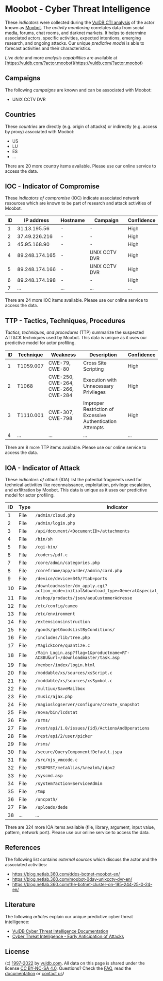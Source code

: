# Moobot - Cyber Threat Intelligence

These _indicators_ were collected during the [VulDB CTI analysis](https://vuldb.com/?kb.cti) of the actor known as [Moobot](https://vuldb.com/?actor.moobot). The _activity monitoring_ correlates data from social media, forums, chat rooms, and darknet markets. It helps to determine associated actors, specific activities, expected intentions, emerging research, and ongoing attacks. Our unique _predictive model_ is able to forecast activities and their characteristics.

_Live data_ and more _analysis capabilities_ are available at [https://vuldb.com/?actor.moobot](https://vuldb.com/?actor.moobot)

## Campaigns

The following _campaigns_ are known and can be associated with Moobot:

* UNIX CCTV DVR

## Countries

These _countries_ are directly (e.g. origin of attacks) or indirectly (e.g. access by proxy) associated with Moobot:

* US
* LU
* ES
* ...

There are 20 more country items available. Please use our online service to access the data.

## IOC - Indicator of Compromise

These _indicators of compromise_ (IOC) indicate associated network resources which are known to be part of research and attack activities of Moobot.

ID | IP address | Hostname | Campaign | Confidence
-- | ---------- | -------- | -------- | ----------
1 | 31.13.195.56 | - | - | High
2 | 37.49.226.216 | - | - | High
3 | 45.95.168.90 | - | - | High
4 | 89.248.174.165 | - | UNIX CCTV DVR | High
5 | 89.248.174.166 | - | UNIX CCTV DVR | High
6 | 89.248.174.198 | - | - | High
7 | ... | ... | ... | ...

There are 24 more IOC items available. Please use our online service to access the data.

## TTP - Tactics, Techniques, Procedures

_Tactics, techniques, and procedures_ (TTP) summarize the suspected ATT&CK techniques used by Moobot. This data is unique as it uses our predictive model for actor profiling.

ID | Technique | Weakness | Description | Confidence
-- | --------- | -------- | ----------- | ----------
1 | T1059.007 | CWE-79, CWE-80 | Cross Site Scripting | High
2 | T1068 | CWE-250, CWE-264, CWE-266, CWE-284 | Execution with Unnecessary Privileges | High
3 | T1110.001 | CWE-307, CWE-798 | Improper Restriction of Excessive Authentication Attempts | High
4 | ... | ... | ... | ...

There are 8 more TTP items available. Please use our online service to access the data.

## IOA - Indicator of Attack

These _indicators of attack_ (IOA) list the potential fragments used for technical activities like reconnaissance, exploitation, privilege escalation, and exfiltration by Moobot. This data is unique as it uses our predictive model for actor profiling.

ID | Type | Indicator | Confidence
-- | ---- | --------- | ----------
1 | File | `/admin/cloud.php` | High
2 | File | `/admin/login.php` | High
3 | File | `/api/document/<DocumentID>/attachments` | High
4 | File | `/bin/sh` | Low
5 | File | `/cgi-bin/` | Medium
6 | File | `/coders/pdf.c` | High
7 | File | `/core/admin/categories.php` | High
8 | File | `/coreframe/app/order/admin/card.php` | High
9 | File | `/device/device=345/?tab=ports` | High
10 | File | `/downloadmaster/dm_apply.cgi?action_mode=initial&download_type=General&special_cgi=get_language` | High
11 | File | `/eshop/products/json/aouCustomerAdresse` | High
12 | File | `/etc/config/cameo` | High
13 | File | `/etc/environment` | High
14 | File | `/extensionsinstruction` | High
15 | File | `/goods/getGoodsListByConditions/` | High
16 | File | `/includes/lib/tree.php` | High
17 | File | `/MagickCore/quantize.c` | High
18 | File | `/Main_Login.asp?flag=1&productname=RT-AC88U&url=/downloadmaster/task.asp` | High
19 | File | `/member/index/login.html` | High
20 | File | `/moddable/xs/sources/xsScript.c` | High
21 | File | `/moddable/xs/sources/xsSymbol.c` | High
22 | File | `/multiux/SaveMailbox` | High
23 | File | `/music/ajax.php` | High
24 | File | `/nagioslogserver/configure/create_snapshot` | High
25 | File | `/nova/bin/lcdstat` | High
26 | File | `/orms/` | Low
27 | File | `/rest/api/1.0/issues/{id}/ActionsAndOperations` | High
28 | File | `/rest/api/2/user/picker` | High
29 | File | `/rsms/` | Low
30 | File | `/secure/QueryComponent!Default.jspa` | High
31 | File | `/src/njs_vmcode.c` | High
32 | File | `/SSOPOST/metaAlias/%realm%/idpv2` | High
33 | File | `/syscmd.asp` | Medium
34 | File | `/system?action=ServiceAdmin` | High
35 | File | `/tmp` | Low
36 | File | `/uncpath/` | Medium
37 | File | `/uploads/dede` | High
38 | ... | ... | ...

There are 324 more IOA items available (file, library, argument, input value, pattern, network port). Please use our online service to access the data.

## References

The following list contains _external sources_ which discuss the actor and the associated activities:

* https://blog.netlab.360.com/ddos-botnet-moobot-en/
* https://blog.netlab.360.com/moobot-0day-unixcctv-dvr-en/
* https://blog.netlab.360.com/the-botnet-cluster-on-185-244-25-0-24-en/

## Literature

The following _articles_ explain our unique predictive cyber threat intelligence:

* [VulDB Cyber Threat Intelligence Documentation](https://vuldb.com/?kb.cti)
* [Cyber Threat Intelligence - Early Anticipation of Attacks](https://www.scip.ch/en/?labs.20201022)

## License

(c) [1997-2022](https://vuldb.com/?kb.changelog) by [vuldb.com](https://vuldb.com/?kb.about). All data on this page is shared under the license [CC BY-NC-SA 4.0](https://creativecommons.org/licenses/by-nc-sa/4.0/). Questions? Check the [FAQ](https://vuldb.com/?kb.faq), read the [documentation](https://vuldb.com/?kb) or [contact us](https://vuldb.com/?contact)!
